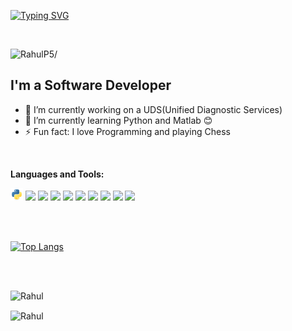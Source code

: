 

[![Typing SVG](https://readme-typing-svg.herokuapp.com/?&size=20&lines=Hi+there%2C+I'm+Rahul)](https://git.io/typing-svg)
<!--
<a href="https://instagram.com/rahul_pachpind">
  <img align="left" alt="website" width="21px" src="https://cdn.jsdelivr.net/npm/simple-icons@v3/icons/instagram.svg" />
</a>

<a href="https://facebook.com/pachpind2011">
  <img align="left" alt="website" width="21px" src="https://cdn.jsdelivr.net/npm/simple-icons@v3/icons/facebook.svg" />
</a>


<br />-->
<br />

<p align="left"> <img src=https://komarev.com/ghpvc/?username=rahulp5 alt=RahulP5/></p>


## I'm a Software Developer
- 🔭 I’m currently working on a UDS(Unified Diagnostic Services)
- 🌱 I’m currently learning Python and Matlab :blush:
- ⚡ Fun fact: I love Programming and playing Chess


<br />

**Languages and Tools:**  
<!--
<code><a href=""https://www.python.org/">
  <img align="left" alt="website" width="21px" src="https://raw.githubusercontent.com/devicons/devicon/master/icons/python/python-original.svg" />
</a></code>
<code><a href="https://in.mathworks.com/">
  <img align="left" alt="website" width="21px" src="https://d1fxybj1z3sjx6.cloudfront.net/live/assets/images/icons/matlab-logo.png" />
</a></code>
<code><a href="https://www.st.com/">
  <img align="left" alt="website" width="21px" src="https://www.twice.com/wp-content/uploads/2020/01/STMicroelectronics_logo.svg-2.jpg" />
</a></code>
<code><a href="https://www.nxp.com/">
  <img align="left" alt="website" width="21px" src="https://upload.wikimedia.org/wikipedia/commons/thumb/1/13/NXP_Semiconductors_Logo.svg/1200px-NXP_Semiconductors_Logo.svg.png" />
</a></code>
<code><a href="https://www.raspberrypi.org/">
  <img align="left" alt="website" width="21px" src="https://elinux.org/images/c/cb/Raspberry_Pi_Logo.svg" />
</a></code>
<code><a href="https://www.arduino.cc/">
  <img align="left" alt="website" width="21px" src="https://upload.wikimedia.org/wikipedia/commons/thumb/8/87/Arduino_Logo.svg/1024px-Arduino_Logo.svg.png" />
</a></code>
<code><a href="https://visualstudio.microsoft.com/">
  <img align="left" alt="website" width="21px" src="https://upload.wikimedia.org/wikipedia/commons/thumb/9/9a/Visual_Studio_Code_1.35_icon.svg/1024px-Visual_Studio_Code_1.35_icon.svg.png" />
</a></code>
<code><a href="www.github.com">
  <img align="left" alt="website" width="21px" src="https://upload.wikimedia.org/wikipedia/commons/thumb/3/3f/Git_icon.svg/1200px-Git_icon.svg.png" />
</a></code>
<code><a href="www.github.com">
  <img align="left" alt="website" width="21px" src="https://image.shutterstock.com/image-vector/github-icon-apps-website-260nw-1835148283.jpg" />
</a></code>
-->




<code><img height="20" src="https://raw.githubusercontent.com/devicons/devicon/master/icons/python/python-original.svg"></code>
<code><img height="20" src="https://d1fxybj1z3sjx6.cloudfront.net/live/assets/images/icons/matlab-logo.png"></code>
<code><img height="20" src="https://upload.wikimedia.org/wikipedia/commons/thumb/4/4e/Micropython-logo.svg/200px-Micropython-logo.svg.png"></code>
<code><img height="20" src="https://www.twice.com/wp-content/uploads/2020/01/STMicroelectronics_logo.svg-2.jpg"></code>
<code><img height="20" src="https://upload.wikimedia.org/wikipedia/commons/thumb/1/13/NXP_Semiconductors_Logo.svg/1200px-NXP_Semiconductors_Logo.svg.png"></code>
<code><img height="20" src="https://elinux.org/images/c/cb/Raspberry_Pi_Logo.svg"></code>
<code><img height="20" src="https://upload.wikimedia.org/wikipedia/commons/thumb/8/87/Arduino_Logo.svg/1024px-Arduino_Logo.svg.png"></code>
<code><img height="20" src="https://upload.wikimedia.org/wikipedia/commons/thumb/9/9a/Visual_Studio_Code_1.35_icon.svg/1024px-Visual_Studio_Code_1.35_icon.svg.png"></code>
<code><img height="20" src="https://upload.wikimedia.org/wikipedia/commons/thumb/3/3f/Git_icon.svg/1200px-Git_icon.svg.png"></code>
<code><img height="20" src="https://image.shutterstock.com/image-vector/github-icon-apps-website-260nw-1835148283.jpg"></code>

<br />
<br />
 


[![Top Langs](https://github-readme-stats.vercel.app/api/top-langs/?username=rahulp5&layout=compact)](https://github.com/rahulp5/github-readme-stats)

<br />
<br />

<!--![Rahul's github stats](https://github-readme-stats.vercel.app/api?username=rahulp5&show_icons=true&theme=radical)-->


<p align="left">
<img src="https://github-readme-stats.vercel.app/api?username=rahulp5&show_icons=true&locale=en" alt="Rahul" />
</p>

<p align="left">
<img align="center" src="https://github-readme-streak-stats.herokuapp.com/?user=rahulp5&" alt="Rahul" />
</p>


[website]: https://tryexcept.in
[instagram]: https://instagram.com/rahul_pachpind
[facebook]: https://facebook.com/pachpind2011
